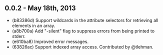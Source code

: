 0.0.2 - May 18th, 2013
----------------------

* (b83386d) Support wildcards in the attribute selectors for retrieving all
  elements in an array.
* (a8b700a) Add "-silent" flag to suppress errors from being printed to stderr.
* (e610ba8) Improved error messages.
* (63826ac) Support indexed array access. Contributed by @tlehman.

